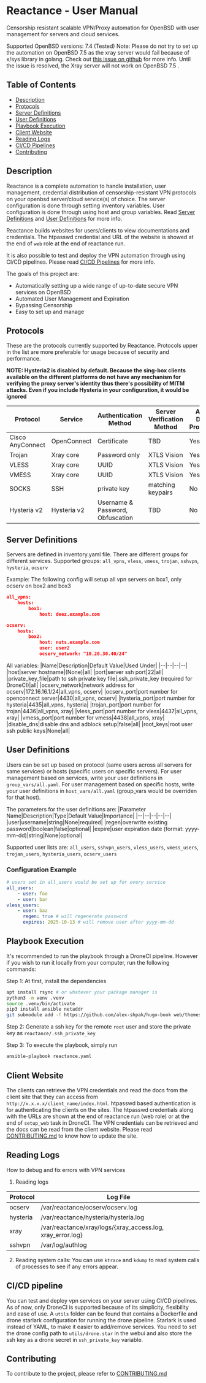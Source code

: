 # Reactance - User Manual
Censorship resistant scalable VPN/Proxy automation for OpenBSD with user management for servers and cloud services.

Supported OpenBSD versions: 7.4 (Tested)
Note: Please do not try to set up the automation on OpenBSD 7.5 as the xray server would fail because of x/sys library in golang. Check out [this issue on github](https://github.com/golang/go/issues/36435) for more info. Until the issue is resolved, the Xray server will not work on OpenBSD 7.5 .

## Table of Contents
  - [Description](#description)
  - [Protocols](#protocols)
  - [Server Definitions](#server-definitions)
  - [User Definitions](#user-definitions)
  - [Playbook Execution](#playbook-execution)
  - [Client Website](#client-website)
  - [Reading Logs](#reading-logs)
  - [CI/CD Pipelines](#cicd-pipelines)
  - [Contributing](#contributing)

## Description
Reactance is a complete automation to handle installation, user management, credential distribution of censorship-resistant VPN protocols on your openbsd server/cloud service(s) of choice. The server configuration is done through setting inventory variables. User configuration is done through using host and group variables. Read [Server Definitions](#server-definitions) and [User Definitions](#user-definitions) for more info.

Reactance builds websites for users/clients to view documentations and credentials. The htpasswd credential and URL of the website is showed at the end of `web` role at the end of reactance run.

It is also possible to test and deploy the VPN automation through using CI/CD pipelines. Please read [CI/CD Pipelines](#cicd-pipelines) for more info.

The goals of this project are:
- Automatically setting up a wide range of up-to-date secure VPN services  on OpenBSD
- Automated User Management and Expiration
- Bypassing Censorship
- Easy to set up and manage

## Protocols
These are the protocols currently supported by Reactance. Protocols upper in the list are more preferable for usage because of security and performance.

**NOTE: Hysteria2 is disabled by default. Because the sing-box clients available on the different platforms do not have any mechanism for verifying the proxy server's identity thus there's possibility of MITM attacks. Even if you include Hysteria in your configuration, it would be ignored**

|Protocol|Service|Authentication Method|Server Verification Method|Auto DNS Proxying|
|--|--|--|--|--|
|Cisco AnyConnect|OpenConnect|Certificate|TBD|Yes|
|Trojan|Xray core|Password only|XTLS Vision|Yes|
|VLESS|Xray core|UUID|XTLS Vision|Yes|
|VMESS|Xray core|UUID|XTLS Vision|Yes|
|SOCKS|SSH|private key|matching keypairs|No|
|Hysteria v2|Hysteria v2|Username & Password, Obfuscation|TBD|No|

## Server Definitions
Servers are defined in inventory.yaml file. There are different groups for different services.
Supported groups: `all_vpns`, `vless`, `vmess`, `trojan`, `sshvpn`, `hysteria`, `ocserv`

Example: The following config will setup all vpn servers on box1, only ocserv on box2 and box3

```json
all_vpns:
    hosts:
        box1:
            host: deez.example.com

ocserv:
    hosts:
        box2:
            host: nuts.example.com
            user: user2
            ocserv_network: "10.20.30.40/24"
```
   
All variables:
|Name|Description|Default Value|Used Under|
|--|--|--|--|
|host|server hostname|(None)|all|
|port|server ssh port|22|all|
|private_key_file|path to ssh private key file|.ssh_private_key (required for DroneCI)|all|
|ocserv_network|network address for ocserv|172.16.16.1/24|all_vpns, ocserv|
|ocserv_port|port number for openconnect server|4430|all_vpns, ocserv|
|hysteria_port|port number for hysteria|4435|all_vpns, hysteria|
|trojan_port|port number for trojan|4436|all_vpns, xray|
|vless_port|port number for vless|4437|all_vpns, xray|
|vmess_port|port number for vmess|4438|all_vpns, xray|
|disable_dns|disable dns and adblock setup|false|all|
|root_keys|root user ssh public keys|None|all|

## User Definitions
Users can be set up based on protocol (same users across all servers for same services) or hosts (specific users on specific servers). For user management based on services, write your user definitions in `group_vars/all.yaml`. For user management based on specific hosts, write your user definitions in `host_vars/all.yaml` (group_vars would be overriden for that host).

The parameters for the user definitions are:
|Parameter Name|Description|Type|Default Value|Importance|
|--|--|--|--|--|
|user|username|string|None|required|
|regen|overwrite existing password|boolean|false|optional|
|expire|user expiration date (format: yyyy-mm-dd)|string|None|optional|

Supported user lists are: `all_users`, `sshvpn_users`, `vless_users`, `vmess_users`, `trojan_users`, `hysteria_users`, `ocserv_users`

### Configuration Example
```yaml
# users set in all_users would be set up for every service
all_users:
    - user: foo
    - user: bar
vless_users:
    - user: baz
      regen: true # will regenerate password
      expires: 2025-10-13 # will remove user after yyyy-mm-dd
```

## Playbook Execution
It's recommended to run the playbook through a DroneCI pipeline. However if you wish to run it locally from your computer, run the following commands:

Step 1: At first, install the dependencies
```sh
apt install rsync # or whatever your package manager is
python3 -m venv .venv
source .venv/bin/activate
pip3 install ansible netaddr
git submodule add -f https://github.com/alex-shpak/hugo-book web/themes/hugo-book
```

Step 2: Generate a ssh key for the remote `root` user and store the private key as `reactance/.ssh_private_key`

Step 3: To execute the playbook, simply run
```sh
ansible-playbook reactance.yaml
```

## Client Website
The clients can retrieve the VPN credentials and read the docs from the client site that they can access from `http://x.x.x.x/client_name/index.html`. htpasswd based authentication is for authenticating the clients on the sites. The htpasswd credentials along with the URLs are shown at the end of reactance run (web role) or at the end of `setup_web` task in DroneCI.
The VPN credentials can be retrieved and the docs can be read from the client website. Please read [CONTRIBUTING.md](./CONTRIBUTING.md) to know how to update the site.

## Reading Logs
How to debug and fix errors with VPN services
1. Reading logs

|Protocol|Log File|
|--|--|
|ocserv|/var/reactance/ocserv/ocserv.log|
|hysteria|/var/reactance/hysteria/hysteria.log|
|xray|/var/reactance/xray/logs/{xray_access.log, xray_error.log}|
|sshvpn|/var/log/authlog|

2. Reading system calls: You can use `ktrace` and `kdump` to read system calls of processes to see if any errors appear.

## CI/CD pipeline
You can test and deploy vpn services on your server using CI/CD pipelines. As of now, only DroneCI is supported because of its simplicity, flexibility and ease of use. A `utils` folder can be found that contains a Dockerfile and drone starlark configuration for running the drone pipeline. Starlark is used instead of YAML, to make it easier to add/remove services.
You need to set the drone config path to `utils/drone.star` in the webui and also store the ssh key as a drone secret in `ssh_private_key` variable.

## Contributing
To contribute to the project, please refer to [CONTRIBUTING.md](./CONTRIBUTING.md)
